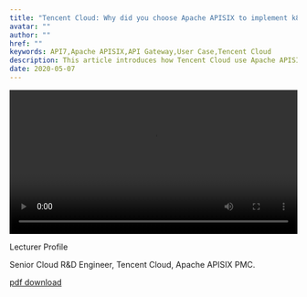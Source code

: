```yaml
---
title: "Tencent Cloud: Why did you choose Apache APISIX to implement k8s ingress controller?"
avatar: ""
author: ""
href: ""
keywords: API7,Apache APISIX,API Gateway,User Case,Tencent Cloud
description: This article introduces how Tencent Cloud use Apache APISIX in their production environments.
date: 2020-05-07 
---  
```


<div style="text-align: center">
  <video controls src="https://opentalk-blog.b0.upaiyun.com/prod/2019-12-19/db80d142da2bc6ab32938ce7a7f5fbb7.mp4" style="width: 100%"></video>
</div>

Lecturer Profile

Senior Cloud R&D Engineer, Tencent Cloud, Apache APISIX PMC.

[pdf download](https://opentalk-blog.b0.upaiyun.com/prod/2020-01-02/fb4ebdf92d7a8e17a5d20682e25cadb4.pdf)
